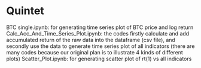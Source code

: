 # Quintet
BTC single.ipynb: for generating time series plot of BTC price and log return
Calc_Acc_And_Time_Series_Plot.ipynb: the codes firstly calculate and add accumulated return of the raw data into the dataframe (csv file), and secondly use the data to generate time series plot of all indicators (there are many codes because our original plan is to illustrate 4 kinds of different plots)
Scatter_Plot.ipynb: for generating scatter plot of rt(1) vs all indicators
